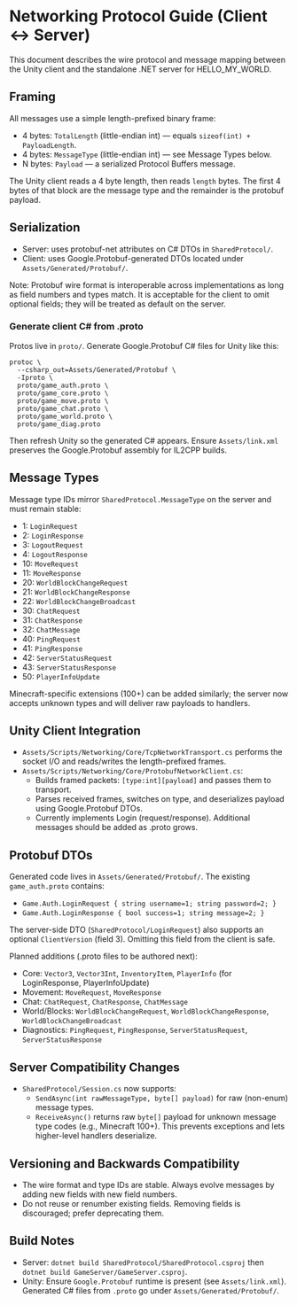 # Networking Protocol Guide (Client ↔ Server)

This document describes the wire protocol and message mapping between the Unity client and the standalone .NET server for HELLO_MY_WORLD.

## Framing

All messages use a simple length-prefixed binary frame:

- 4 bytes: `TotalLength` (little-endian int) — equals `sizeof(int) + PayloadLength`.
- 4 bytes: `MessageType` (little-endian int) — see Message Types below.
- N bytes: `Payload` — a serialized Protocol Buffers message.

The Unity client reads a 4 byte length, then reads `length` bytes. The first 4 bytes of that block are the message type and the remainder is the protobuf payload.

## Serialization

- Server: uses protobuf-net attributes on C# DTOs in `SharedProtocol/`.
- Client: uses Google.Protobuf-generated DTOs located under `Assets/Generated/Protobuf/`.

Note: Protobuf wire format is interoperable across implementations as long as field numbers and types match. It is acceptable for the client to omit optional fields; they will be treated as default on the server.

### Generate client C# from .proto

Protos live in `proto/`. Generate Google.Protobuf C# files for Unity like this:

```
protoc \
  --csharp_out=Assets/Generated/Protobuf \
  -Iproto \
  proto/game_auth.proto \
  proto/game_core.proto \
  proto/game_move.proto \
  proto/game_chat.proto \
  proto/game_world.proto \
  proto/game_diag.proto
```

Then refresh Unity so the generated C# appears. Ensure `Assets/link.xml` preserves the Google.Protobuf assembly for IL2CPP builds.

## Message Types

Message type IDs mirror `SharedProtocol.MessageType` on the server and must remain stable:

- 1: `LoginRequest`
- 2: `LoginResponse`
- 3: `LogoutRequest`
- 4: `LogoutResponse`
- 10: `MoveRequest`
- 11: `MoveResponse`
- 20: `WorldBlockChangeRequest`
- 21: `WorldBlockChangeResponse`
- 22: `WorldBlockChangeBroadcast`
- 30: `ChatRequest`
- 31: `ChatResponse`
- 32: `ChatMessage`
- 40: `PingRequest`
- 41: `PingResponse`
- 42: `ServerStatusRequest`
- 43: `ServerStatusResponse`
- 50: `PlayerInfoUpdate`

Minecraft-specific extensions (100+) can be added similarly; the server now accepts unknown types and will deliver raw payloads to handlers.

## Unity Client Integration

- `Assets/Scripts/Networking/Core/TcpNetworkTransport.cs` performs the socket I/O and reads/writes the length-prefixed frames.
- `Assets/Scripts/Networking/Core/ProtobufNetworkClient.cs`:
  - Builds framed packets: `[type:int][payload]` and passes them to transport.
  - Parses received frames, switches on type, and deserializes payload using Google.Protobuf DTOs.
  - Currently implements Login (request/response). Additional messages should be added as .proto grows.

## Protobuf DTOs

Generated code lives in `Assets/Generated/Protobuf/`. The existing `game_auth.proto` contains:

- `Game.Auth.LoginRequest { string username=1; string password=2; }`
- `Game.Auth.LoginResponse { bool success=1; string message=2; }`

The server-side DTO (`SharedProtocol/LoginRequest`) also supports an optional `ClientVersion` (field 3). Omitting this field from the client is safe.

Planned additions (.proto files to be authored next):

- Core: `Vector3`, `Vector3Int`, `InventoryItem`, `PlayerInfo` (for LoginResponse, PlayerInfoUpdate)
- Movement: `MoveRequest`, `MoveResponse`
- Chat: `ChatRequest`, `ChatResponse`, `ChatMessage`
- World/Blocks: `WorldBlockChangeRequest`, `WorldBlockChangeResponse`, `WorldBlockChangeBroadcast`
- Diagnostics: `PingRequest`, `PingResponse`, `ServerStatusRequest`, `ServerStatusResponse`

## Server Compatibility Changes

- `SharedProtocol/Session.cs` now supports:
  - `SendAsync(int rawMessageType, byte[] payload)` for raw (non-enum) message types.
  - `ReceiveAsync()` returns raw `byte[]` payload for unknown message type codes (e.g., Minecraft 100+). This prevents exceptions and lets higher-level handlers deserialize.

## Versioning and Backwards Compatibility

- The wire format and type IDs are stable. Always evolve messages by adding new fields with new field numbers.
- Do not reuse or renumber existing fields. Removing fields is discouraged; prefer deprecating them.

## Build Notes

- Server: `dotnet build SharedProtocol/SharedProtocol.csproj` then `dotnet build GameServer/GameServer.csproj`.
- Unity: Ensure `Google.Protobuf` runtime is present (see `Assets/link.xml`). Generated C# files from `.proto` go under `Assets/Generated/Protobuf/`.
